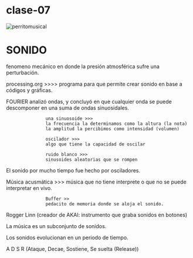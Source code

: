 # clase-07
![perritomusical](https://github.com/Janiceeileen1/dis9034-2024-1/assets/163899952/f2c960b7-339b-4500-b8c7-44a14b162b89)

# SONIDO
fenomeno mecánico en donde la presión atmosférica sufre una perturbación.

processing.org >>>> programa para que permite crear sonido en base a códigos y gráficas.

FOURIER
analizó ondas, y concluyó en que cualquier onda se puede descomponer en una suma de ondas sinuosidales.

                   una sinuosoide >>> 
                   la frecuencia la determinamos como la altura (la nota)
                   la amplitud la percibimos como intensidad (volumen)
                   
                   oscilador >>>
                   algo que tiene la capacidad de oscilar
                   
                   ruido blanco >>>
                   sinusoides aleatorias que se rompen

El sonido por mucho tiempo fue hecho por osciladores.

Música acusmática >>> música que no tiene interprete o que no se puede interpretar en vivo.

                   Buffer >>
                   pedacito de memoria donde se aloja el sonido.

Rogger Linn
(creador de AKAI: instrumento que graba sonidos en botones)

La música es un subconjunto de sonidos.

Los sonidos evolucionan en un periodo de tiempo.

A D S R (Ataque, Decae, Sostiene, Se suelta (Release))








                   

                   


